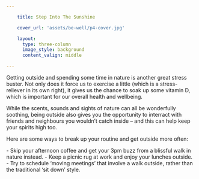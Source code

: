 ```yaml
---

    title: Step Into The Sunshine

    cover_url: 'assets/be-well/p4-cover.jpg'

    layout:
      type: three-column
      image_style: background
      content_valign: middle

---
```


<p>Getting outside and spending some time in nature is another great stress buster. Not only does it force us to exercise a little (which is a stress- reliever in its own right), it gives us the chance to soak up some vitamin D, which is important for our overall health and wellbeing.</p>
<p>While the scents, sounds and sights of nature can all be wonderfully soothing, being outside also gives you the opportunity to interract with friends and neighbours you wouldn’t catch inside – and this can help keep your spirits high too.</p>
<p>Here are some ways to break up your routine and get outside more often:</p>
- Skip your afternoon coffee and get your 3pm buzz from a blissful walk in nature instead.
- Keep a picnic rug at work and enjoy your lunches outside.
- Try to schedule ‘moving meetings’ that involve a walk outside, rather than the traditional ‘sit down’ style.
